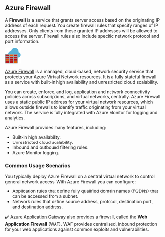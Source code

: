 ## Azure Firewall

A **Firewall** is a service that grants server access based on the originating IP address of each request. You create firewall rules that specify ranges of IP addresses. Only clients from these granted IP addresses will be allowed to access the server. Firewall rules also include specific network protocol and port information.

![Azure Firewall icon.](../media/iconfirewall.png)

[Azure Firewall](https://azure.microsoft.com/services/azure-firewall?azure-portal=true) is a managed, cloud-based, network security service that protects your Azure Virtual Network resources. It is a fully stateful firewall as a service with built-in high availability and unrestricted cloud scalability.

You can create, enforce, and log, application and network connectivity policies across subscriptions, and virtual networks, centrally. Azure Firewall uses a static public IP address for your virtual network resources, which allows outside firewalls to identify traffic originating from your virtual network. The service is fully integrated with Azure Monitor for logging and analytics.

Azure Firewall provides many features, including:

- Built-in high availability.
- Unrestricted cloud scalability.
- Inbound and outbound filtering rules.
- Azure Monitor logging.


### Common Usage Scenarios

You typically deploy Azure Firewall on a central virtual network to control general network access. With Azure Firewall you can configure:

- Application rules that define fully qualified domain names (FQDNs) that can be accessed from a subnet.
- Network rules that define source address, protocol, destination port, and destination address.

✔️ [Azure Application Gateway](https://azure.microsoft.com/services/application-gateway?azure-portal=true) also provides a firewall, called the **Web Application Firewall** (WAF). WAF provides centralized, inbound protection for your web applications against common exploits and vulnerabilities. 